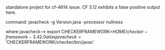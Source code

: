 standalone project for cf-4614 issue. CF 3.12 exhibits a false positive output here.

command: javacheck -g Version.java -processor nullness

where javacheck-->
 export CHECKERFRAMEWORK=${HOME}/checker-framework-3.42.0
 alias javacheck='$CHECKERFRAMEWORK/checker/bin/javac'
